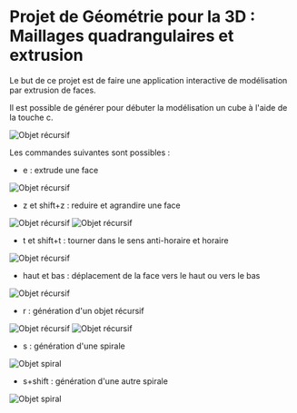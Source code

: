 # Projet de Géométrie pour la 3D : Maillages quadrangulaires et extrusion

Le but de ce projet est de faire une application interactive de modélisation par extrusion de faces.

Il est possible de générer pour débuter la modélisation un cube à l'aide de la touche c.

![Objet récursif](./Images/cube.png)

Les commandes suivantes sont possibles :
* e : extrude une face

![Objet récursif](./Images/extrusion.png)

* z et shift+z : reduire et agrandire une face

![Objet récursif](./Images/scaleMoins.png)
![Objet récursif](./Images/scalePlus.png)

* t et shift+t : tourner dans le sens anti-horaire et horaire

![Objet récursif](./Images/tourner.png)

* haut et bas : déplacement de la face vers le haut ou vers le bas

![Objet récursif](./Images/hautBas.png)

* r : génération d'un objet récursif

![Objet récursif](./Images/objetRecursif1.png)
![Objet récursif](./Images/objetRecursif2.png)

* s : génération d'une spirale

![Objet spiral](./Images/objetSpiral1.png)

* s+shift : génération d'une autre spirale

![Objet spiral](./Images/objetSpiral2.png)
